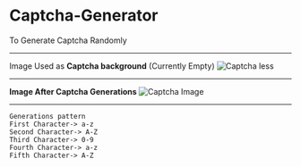 # Captcha-Generator
To Generate Captcha Randomly

___
Image Used as **Captcha background** (Currently Empty)
![Captcha less](https://github.com/proacher/Captcha-Generator/blob/main/images/captcha_background.png "Empty Image With no Captcha")

___


**Image After Captcha Generations**
![Captcha Image](https://github.com/proacher/Captcha-Generator/blob/main/images/captchaimage.png "Randomly Generated Captcha")
___
```
Generations pattern
First Character-> a-z
Second Character-> A-Z
Third Character-> 0-9
Fourth Character-> a-z
Fifth Character-> A-Z

```